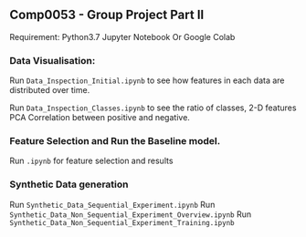 ## Comp0053 - Group Project Part II


Requirement:
    Python3.7
    Jupyter Notebook
    Or Google Colab


### Data Visualisation:

Run `Data_Inspection_Initial.ipynb` to see how features in each data are distributed over time.

Run `Data_Inspection_Classes.ipynb` to see the ratio of classes, 2-D features PCA Correlation between positive and negative.


### Feature Selection and Run the Baseline model.

Run `.ipynb` for feature selection and results


### Synthetic Data generation

Run `Synthetic_Data_Sequential_Experiment.ipynb`
Run `Synthetic_Data_Non_Sequential_Experiment_Overview.ipynb`
Run `Synthetic_Data_Non_Sequential_Experiment_Training.ipynb`